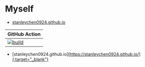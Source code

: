 # Myself

- [stanleychen0924.github.io](https://stanleychen0924.github.io/:target="_blank")

| GitHub Action  | 
| -------------- | 
| [![build](https://github.com/stanleychen0924/stanleychen0924.github.io/actions/workflows/php.yml/badge.svg)](https://github.com/stanleychen0924/stanleychen0924.github.io/actions/workflows/php.yml/)|

- [stanleychen0924.github.io][https://stanleychen0924.github.io/]{:target="_blank"}
